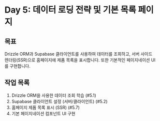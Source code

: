 # Day 5: 데이터 로딩 전략 및 기본 목록 페이지

## 목표

Drizzle ORM과 Supabase 클라이언트를 사용하여 데이터를 조회하고, 서버 사이드 렌더링(SSR)으로 홈페이지에 제품 목록을 표시합니다. 또한 기본적인 페이지네이션 UI를 구현합니다.

## 작업 목록

1.  Drizzle ORM을 사용한 데이터 조회 학습 (#5.1)
2.  Supabase 클라이언트 설정 (서버/클라이언트) (#5.2)
3.  홈페이지 제품 목록 표시 (SSR) (#5.7)
4.  기본 페이지네이션 컴포넌트 UI 구현 